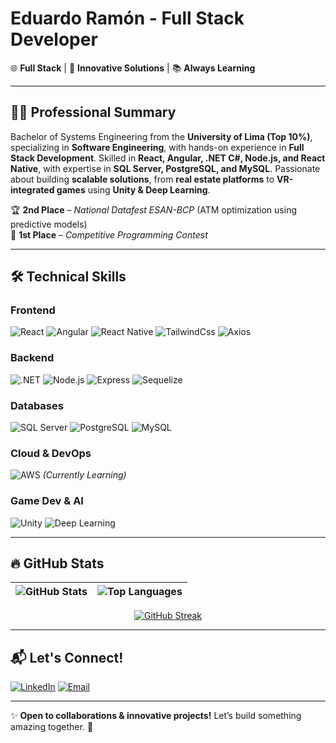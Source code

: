 # Eduardo Ramón - Full Stack Developer

🌐 **Full Stack** | 🚀 **Innovative Solutions** | 📚 **Always Learning**

---

## 👨‍💻 Professional Summary  

Bachelor of Systems Engineering from the **University of Lima (Top 10%)**, specializing in **Software Engineering**, with hands-on experience in **Full Stack Development**. Skilled in **React, Angular, .NET C#, Node.js, and React Native**, with expertise in **SQL Server, PostgreSQL, and MySQL**. Passionate about building **scalable solutions**, from **real estate platforms** to **VR-integrated games** using **Unity & Deep Learning**.  

🏆 **2nd Place** – *National Datafest ESAN-BCP* (ATM optimization using predictive models)  
🥇 **1st Place** – *Competitive Programming Contest*  

---

## 🛠️ Technical Skills  

### **Frontend**  
![React](https://img.shields.io/badge/React-61DAFB?style=for-the-badge&logo=react&logoColor=black)
![Angular](https://img.shields.io/badge/Angular-DD0031?style=for-the-badge&logo=angular&logoColor=white)
![React Native](https://img.shields.io/badge/React_Native-61DAFB?style=for-the-badge&logo=react&logoColor=black)
![TailwindCss](https://img.shields.io/badge/TailwindCss-06B6D4?style=for-the-badge&logo=tailwindcss&logoColor=white)
![Axios](https://img.shields.io/badge/Axios-5A29E4?style=for-the-badge&logo=axios&logoColor=white)


### **Backend**  
![.NET](https://img.shields.io/badge/.NET-512BD4?style=for-the-badge&logo=dotnet&logoColor=white)
![Node.js](https://img.shields.io/badge/Node.js-339933?style=for-the-badge&logo=node.js&logoColor=white)
![Express](https://img.shields.io/badge/Express-000000?style=for-the-badge&logo=express&logoColor=white)
![Sequelize](https://img.shields.io/badge/Sequelize-52B0E7?style=for-the-badge&logo=sequelize&logoColor=white)

### **Databases**  
![SQL Server](https://img.shields.io/badge/SQL_Server-CC2927?style=for-the-badge&logo=microsoft-sql-server&logoColor=white)
![PostgreSQL](https://img.shields.io/badge/PostgreSQL-4169E1?style=for-the-badge&logo=postgresql&logoColor=white)
![MySQL](https://img.shields.io/badge/MySQL-4479A1?style=for-the-badge&logo=mysql&logoColor=white)  

### **Cloud & DevOps**  
![AWS](https://img.shields.io/badge/AWS-232F3E?style=for-the-badge&logo=amazon-aws&logoColor=white) *(Currently Learning)*  

### **Game Dev & AI**  
![Unity](https://img.shields.io/badge/Unity-FFFFFF?style=for-the-badge&logo=unity&logoColor=black)
![Deep Learning](https://img.shields.io/badge/Deep_Learning-FF6F00?style=for-the-badge&logo=tensorflow&logoColor=white)  

---


## 🔥 GitHub Stats  

<div align="center">  

| ![GitHub Stats](https://github-readme-stats-ruddy-one-48.vercel.app/api?username=edu-rz&show_icons=true&theme=dark&icon_color=FB8C00&hide_border=true) | ![Top Languages](https://github-readme-stats-ruddy-one-48.vercel.app/api/top-langs/?username=edu-rz&layout=compact&theme=dark&hide_border=true) |  
|:---:|:---:|  

[![GitHub Streak](https://github-readme-streak-stats-smoky-mu.vercel.app?user=edu-rz&theme=dark&hide_border=true)](https://git.io/streak-stats)  

</div>  

---

## 📬 Let's Connect!  

[![LinkedIn](https://img.shields.io/badge/LinkedIn-0077B5?style=for-the-badge&logo=linkedin&logoColor=white)](https://www.linkedin.com/in/eram%C3%B3n/)    [![Email](https://img.shields.io/badge/Gmail-D14836?style=for-the-badge&logo=gmail&logoColor=white)](mailto:edurz12345@gmail.com)  


---

✨ **Open to collaborations & innovative projects!** Let’s build something amazing together. 🚀  
